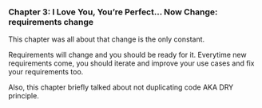 ### Chapter 3: I Love You, You’re Perfect... Now Change: requirements change

This chapter was all about that change is the only constant.

Requirements will change and you should be ready for it. Everytime new requirements come, you should iterate and improve your use cases and fix your requirements too.

Also, this chapter briefly talked about not duplicating code AKA DRY principle.
